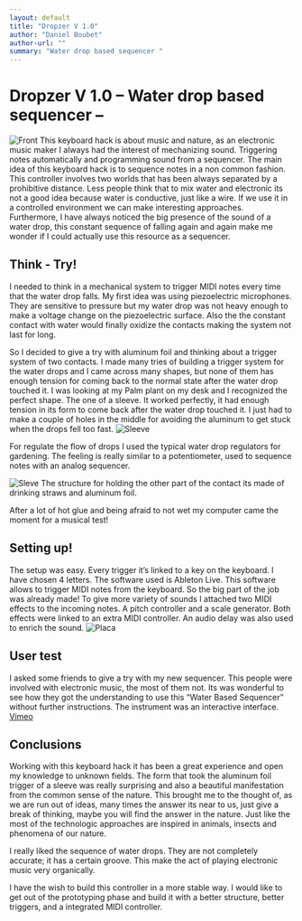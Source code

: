 ```yaml
---
layout: default
title: "Dropzer V 1.0"
author: "Daniel Boubet"
author-url: ""
summary: "Water drop based sequencer "
---
```

# Dropzer V 1.0 – Water drop based sequencer –
![Front](images/front.png)
This keyboard hack is about music and nature, as an electronic music maker I always had the interest of mechanizing sound. Triggering notes automatically and programming sound from a sequencer. The main idea of this keyboard hack is to sequence notes in a non common fashion. This controller involves two worlds that has been always separated by a prohibitive distance. Less people think that to mix water and electronic its not a good idea because water is conductive, just like a wire. If we use it in a controlled environment we can make interesting approaches. Furthermore, I have always noticed the big presence of the sound of a water drop, this constant sequence of falling again and again make me wonder if I could actually use this resource as a sequencer.


## Think - Try!

I needed to think in a mechanical system to trigger MIDI notes every time that the water drop falls.  My first idea was using piezoelectric microphones. They are sensitive to pressure but my water drop was not heavy enough to make a voltage change on the piezoelectric surface. Also the the constant contact with water would finally oxidize the contacts making the system not last for long. 
 
So I decided to give a try with aluminum foil and thinking about a trigger system of two contacts. I made many tries of building a trigger system for the water drops and I came across many shapes, but none of them has enough tension for coming back to the normal state after the water drop touched it. I was looking at my Palm plant on my desk and I recognized the perfect shape. The one of a sleeve. It worked perfectly, it had enough tension in its form to come back after the water drop touched it. I just had to make a couple of holes in the middle for avoiding the aluminum to get stuck when the drops fell too fast.
![Sleeve](images/hoja_detalle.png)

For regulate the flow of drops I used the typical water drop regulators for gardening. The feeling is really similar to a potentiometer, used to sequence notes with an analog sequencer.

![Sleve](images/regulador.png)
The structure for holding the other part of the contact its made of drinking straws and aluminum foil.

After a lot of hot glue and being afraid to not wet my computer came the moment for a musical test!


## Setting up!
The setup was easy. Every trigger it’s linked to a key on the keyboard. I have chosen 4 letters. The software used is Ableton Live. This software allows to trigger MIDI notes from the keyboard. So the big part of the job was already made! To give more variety of sounds I attached two MIDI effects to the incoming notes. A pitch controller and a scale generator. Both effects were linked to an extra MIDI controller. An audio delay was also used to enrich the sound.
![Placa](images/placa.png)


## User test

I asked some friends to give a try with my new sequencer. This people were involved with electronic music, the most of them not. Its was wonderful to see how they got the understanding to use this “Water Based Sequencer” without further instructions. The instrument was an interactive interface.
[Vimeo](https://vimeo.com/230779001)

## Conclusions

Working with this keyboard hack it has been a great experience and open my knowledge to unknown fields. The form that took the aluminum foil trigger of a sleeve was really surprising and also a beautiful manifestation from the common sense of the nature. This brought me to the thought of, as we are run out of ideas, many times the answer its near to us, just give a break of thinking, maybe you will find the answer in the nature. Just like the most of the technologic approaches are inspired in animals, insects and phenomena of our nature.

I really liked the sequence of water drops. They are not completely accurate; it has a certain groove. This make the act of playing electronic music very organically.

I have the wish to build this controller in a more stable way. I would like to get out of the prototyping phase and build it with a better structure, better triggers, and a integrated MIDI controller.


